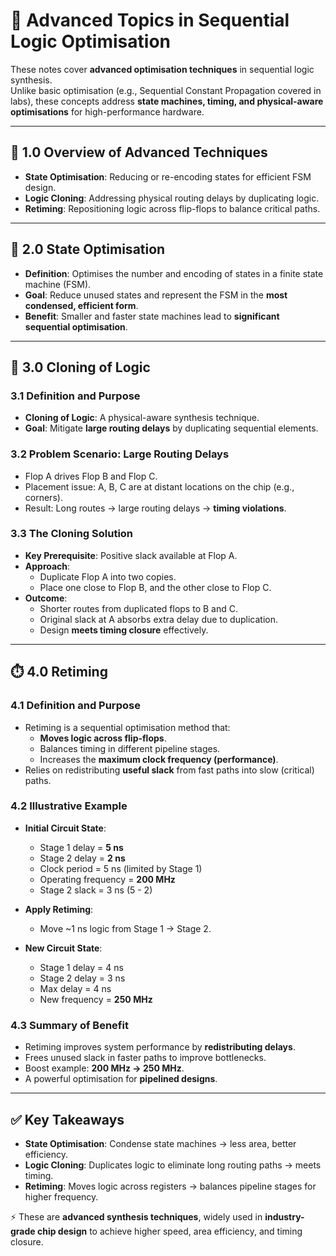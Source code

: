 # 🚀 Advanced Topics in Sequential Logic Optimisation

These notes cover **advanced optimisation techniques** in sequential logic synthesis.  
Unlike basic optimisation (e.g., Sequential Constant Propagation covered in labs), these concepts address **state machines, timing, and physical-aware optimisations** for high-performance hardware.  

---

## 📖 1.0 Overview of Advanced Techniques

- **State Optimisation**: Reducing or re-encoding states for efficient FSM design.  
- **Logic Cloning**: Addressing physical routing delays by duplicating logic.  
- **Retiming**: Repositioning logic across flip-flops to balance critical paths.  

---

## 🔢 2.0 State Optimisation

- **Definition**: Optimises the number and encoding of states in a finite state machine (FSM).  
- **Goal**: Reduce unused states and represent the FSM in the **most condensed, efficient form**.  
- **Benefit**: Smaller and faster state machines lead to **significant sequential optimisation**.  

---

## 🧬 3.0 Cloning of Logic

### 3.1 Definition and Purpose
- **Cloning of Logic**: A physical-aware synthesis technique.  
- **Goal**: Mitigate **large routing delays** by duplicating sequential elements.  

### 3.2 Problem Scenario: Large Routing Delays
- Flop A drives Flop B and Flop C.  
- Placement issue: A, B, C are at distant locations on the chip (e.g., corners).  
- Result: Long routes → large routing delays → **timing violations**.  

### 3.3 The Cloning Solution
- **Key Prerequisite**: Positive slack available at Flop A.  
- **Approach**:  
  - Duplicate Flop A into two copies.  
  - Place one close to Flop B, and the other close to Flop C.  
- **Outcome**:  
  - Shorter routes from duplicated flops to B and C.  
  - Original slack at A absorbs extra delay due to duplication.  
  - Design **meets timing closure** effectively.  

---

## ⏱️ 4.0 Retiming

### 4.1 Definition and Purpose
- Retiming is a sequential optimisation method that:  
  - **Moves logic across flip-flops**.  
  - Balances timing in different pipeline stages.  
  - Increases the **maximum clock frequency (performance)**.  
- Relies on redistributing **useful slack** from fast paths into slow (critical) paths.  

### 4.2 Illustrative Example

- **Initial Circuit State**:  
  - Stage 1 delay = **5 ns**  
  - Stage 2 delay = **2 ns**  
  - Clock period = 5 ns (limited by Stage 1)  
  - Operating frequency = **200 MHz**  
  - Stage 2 slack = 3 ns (5 - 2)  

- **Apply Retiming**:  
  - Move ~1 ns logic from Stage 1 → Stage 2.  

- **New Circuit State**:  
  - Stage 1 delay = 4 ns  
  - Stage 2 delay = 3 ns  
  - Max delay = 4 ns  
  - New frequency = **250 MHz**  

### 4.3 Summary of Benefit
- Retiming improves system performance by **redistributing delays**.  
- Frees unused slack in faster paths to improve bottlenecks.  
- Boost example: **200 MHz → 250 MHz**.  
- A powerful optimisation for **pipelined designs**.  

---

## ✅ Key Takeaways

- **State Optimisation**: Condense state machines → less area, better efficiency.  
- **Logic Cloning**: Duplicates logic to eliminate long routing paths → meets timing.  
- **Retiming**: Moves logic across registers → balances pipeline stages for higher frequency.  

⚡ These are **advanced synthesis techniques**, widely used in **industry-grade chip design** to achieve higher speed, area efficiency, and timing closure.  

